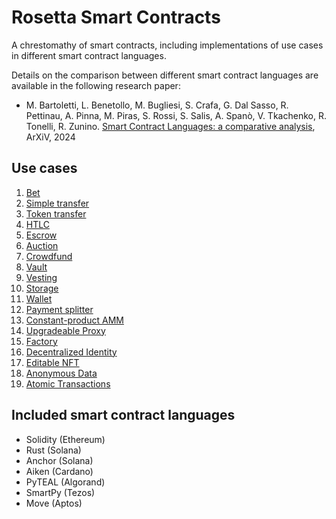 # Rosetta Smart Contracts

A chrestomathy of smart contracts, including implementations of use cases in different smart contract languages.

Details on the comparison between different smart contract languages are available in the following research paper:
- M. Bartoletti, L. Benetollo, M. Bugliesi, S. Crafa, G. Dal Sasso, R. Pettinau, A. Pinna, M. Piras, S. Rossi, S. Salis, A. Spanò, V. Tkachenko, R. Tonelli, R. Zunino. [Smart Contract Languages: a comparative analysis](https://arxiv.org/abs/2404.04129), ArXiV, 2024

## Use cases
1. [Bet](contracts/bet)
1. [Simple transfer](contracts/simple_transfer)
1. [Token transfer](contracts/token_transfer)
1. [HTLC](contracts/htlc)
1. [Escrow](contracts/escrow)
1. [Auction](contracts/auction)
1. [Crowdfund](contracts/crowdfund)
1. [Vault](contracts/vault)
1. [Vesting](contracts/vesting)
1. [Storage](contracts/storage)
1. [Wallet](contracts/simple_wallet)
1. [Payment splitter](contracts/payment_splitter)
1. [Constant-product AMM](contracts/tinyamm)
1. [Upgradeable Proxy](contracts/upgradeableProxy)
1. [Factory](contracts/factory)
1. [Decentralized Identity](contracts/decentralized_identity)
1. [Editable NFT](contracts/editableNFT)
1. [Anonymous Data](contracts/anonymous_data)
1. [Atomic Transactions](contracts/atomic_transactions)

## Included smart contract languages
- Solidity (Ethereum)
- Rust (Solana)
- Anchor (Solana)
- Aiken (Cardano)
- PyTEAL (Algorand)
- SmartPy (Tezos)
- Move (Aptos)

